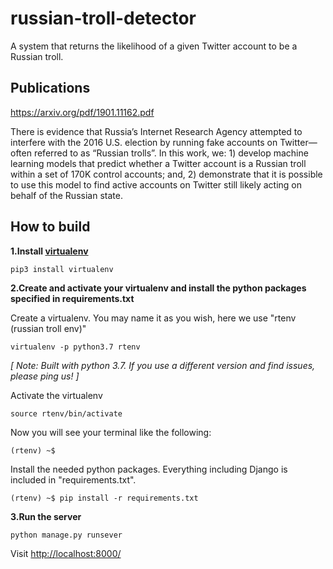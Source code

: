 # russian-troll-detector
A system that returns the likelihood of a given Twitter account to be a Russian troll.

## Publications
https://arxiv.org/pdf/1901.11162.pdf

There  is  evidence  that  Russia’s  Internet  Research  Agency attempted  to  interfere  with  the  2016  U.S.  election  by  running fake accounts on Twitter—often referred to as “Russian trolls”. In this work, we: 1) develop machine learning models
that predict whether a Twitter account is a Russian troll within a set of 170K control accounts; and, 2) demonstrate that it is
possible to use this model to find active accounts on Twitter still likely acting on behalf of the Russian state.

## How to build
**1.Install [virtualenv](https://virtualenv.pypa.io/en/latest/)**
```
pip3 install virtualenv
```

**2.Create and activate your virtualenv and install the python packages specified in requirements.txt**

Create a virtualenv. You may name it as you wish, here we use "rtenv (russian troll env)"
```
virtualenv -p python3.7 rtenv
```
*[ Note: Built with python 3.7. If you use a different version and find issues, please ping us! ]*

Activate the virtualenv
```
source rtenv/bin/activate
```
Now you will see your terminal like the following:
```
(rtenv) ~$
```

Install the needed python packages. Everything including Django is included in "requirements.txt".
```
(rtenv) ~$ pip install -r requirements.txt
```

**3.Run the server**
```
python manage.py runsever
```
Visit [http://localhost:8000/](http://localhost:8000/)
